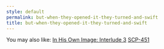 ```yaml
---
style: default
permalink: but-when-they-opened-it-they-turned-and-swift
title: but-when-they-opened-it-they-turned-and-swift
---
```

You may also like:
[In His Own Image: Interlude 3](http://scp-wiki.net/in-his-own-image-interlude-3)
[SCP-451](http://scp-wiki.net/scp-451)